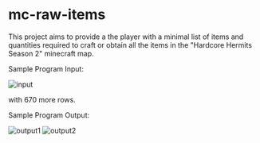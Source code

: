 # mc-raw-items

This project aims to provide a the player with a minimal list of items and quantities required to craft or obtain all the items in the "Hardcore Hermits Season 2" minecraft map.

Sample Program Input:

![input](https://i.imgur.com/rpXWlr0.png)

with 670 more rows.

Sample Program Output:

![output1](https://i.imgur.com/OqEECS9.png)
![output2](https://i.imgur.com/W3Pc9b4.png)

